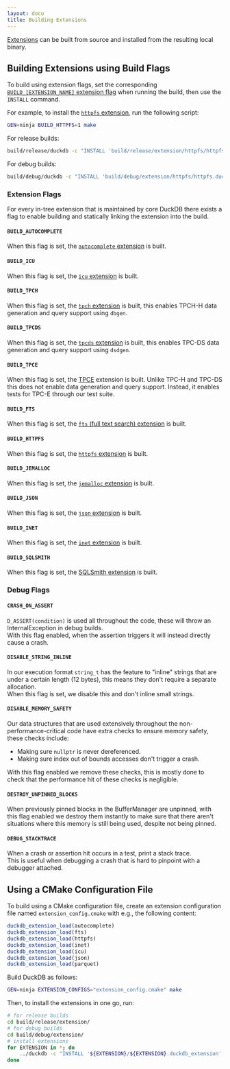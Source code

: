 ```yaml
---
layout: docu
title: Building Extensions
---
```


[Extensions](../../extensions/overview) can be built from source and installed from the resulting local binary.

## Building Extensions using Build Flags

To build using extension flags, set the corresponding [`BUILD_[EXTENSION_NAME]` extension flag](#extension-flags) when running the build, then use the `INSTALL` command.

For example, to install the [`httpfs` extension](../../extensions/httpfs), run the following script:

```bash
GEN=ninja BUILD_HTTPFS=1 make
```

For release builds:

```bash
build/release/duckdb -c "INSTALL 'build/release/extension/httpfs/httpfs.duckdb_extension';"
```

For debug builds:

```bash
build/debug/duckdb -c "INSTALL 'build/debug/extension/httpfs/httpfs.duckdb_extension';"
```

### Extension Flags

For every in-tree extension that is maintained by core DuckDB there exists a flag to enable building and statically linking the extension into the build.

#### `BUILD_AUTOCOMPLETE`

When this flag is set, the [`autocomplete` extension](../../extensions/autocomplete) is built.

#### `BUILD_ICU`

When this flag is set, the [`icu` extension](../../extensions/icu) is built.

#### `BUILD_TPCH`

When this flag is set, the [`tpch` extension](../../extensions/tpch) is built, this enables TPCH-H data generation and query support using `dbgen`.

#### `BUILD_TPCDS`

When this flag is set, the [`tpcds` extension](../../extensions/tpcds) is built, this enables TPC-DS data generation and query support using `dsdgen`.

#### `BUILD_TPCE`

When this flag is set, the [TPCE](https://www.tpc.org/tpce/) extension is built. Unlike TPC-H and TPC-DS this does not enable data generation and query support. Instead, it enables tests for TPC-E through our test suite.

#### `BUILD_FTS`

When this flag is set, the [`fts` (full text search) extension](../../extensions/full_text_search) is built.

#### `BUILD_HTTPFS`

When this flag is set, the [`httpfs` extension](../../extensions/httpfs) is built.

#### `BUILD_JEMALLOC`

When this flag is set, the [`jemalloc` extension](../../extensions/jemalloc) is built.

#### `BUILD_JSON`

When this flag is set, the [`json` extension](../../extensions/json) is built.

#### `BUILD_INET`

When this flag is set, the [`inet` extension](../../extensions/inet) is built.

#### `BUILD_SQLSMITH`

When this flag is set, the [SQLSmith extension](https://github.com/duckdb/duckdb/pull/3410) is built.

### Debug Flags

#### `CRASH_ON_ASSERT`

`D_ASSERT(condition)` is used all throughout the code, these will throw an InternalException in debug builds.  
With this flag enabled, when the assertion triggers it will instead directly cause a crash.

#### `DISABLE_STRING_INLINE`

In our execution format `string_t` has the feature to "inline" strings that are under a certain length (12 bytes), this means they don't require a separate allocation.  
When this flag is set, we disable this and don't inline small strings.

#### `DISABLE_MEMORY_SAFETY`

Our data structures that are used extensively throughout the non-performance-critical code have extra checks to ensure memory safety, these checks include:  

* Making sure `nullptr` is never dereferenced.
* Making sure index out of bounds accesses don't trigger a crash.

With this flag enabled we remove these checks, this is mostly done to check that the performance hit of these checks is negligible.

#### `DESTROY_UNPINNED_BLOCKS`

When previously pinned blocks in the BufferManager are unpinned, with this flag enabled we destroy them instantly to make sure that there aren't situations where this memory is still being used, despite not being pinned.

#### `DEBUG_STACKTRACE`

When a crash or assertion hit occurs in a test, print a stack trace.  
This is useful when debugging a crash that is hard to pinpoint with a debugger attached.

## Using a CMake Configuration File

To build using a CMake configuration file, create an extension configuration file named `extension_config.cmake` with e.g., the following content:

```cmake
duckdb_extension_load(autocomplete)
duckdb_extension_load(fts)
duckdb_extension_load(httpfs)
duckdb_extension_load(inet)
duckdb_extension_load(icu)
duckdb_extension_load(json)
duckdb_extension_load(parquet)
```

Build DuckDB as follows:

```bash
GEN=ninja EXTENSION_CONFIGS="extension_config.cmake" make
```

Then, to install the extensions in one go, run:

```bash
# for release builds
cd build/release/extension/
# for debug builds
cd build/debug/extension/
# install extensions
for EXTENSION in *; do
    ../duckdb -c "INSTALL '${EXTENSION}/${EXTENSION}.duckdb_extension';"
done
```
